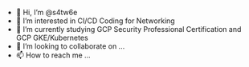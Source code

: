 - 👋 Hi, I’m @s4tw6e
- 👀 I’m interested in CI/CD Coding for Networking
- 🌱 I’m currently studying GCP Security Professional Certification and GCP GKE/Kubernetes
- 💞️ I’m looking to collaborate on ...
- 📫 How to reach me ... 

<!---
s4tw6e/s4tw6e is a ✨ special ✨ repository because its `README.md` (this file) appears on your GitHub profile.
You can click the Preview link to take a look at your changes.
--->
